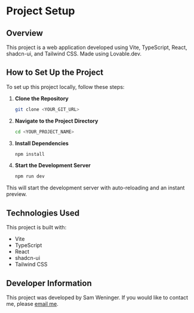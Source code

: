 # Project Setup

## Overview

This project is a web application developed using Vite, TypeScript, React, shadcn-ui, and Tailwind CSS. Made using Lovable.dev.

## How to Set Up the Project

To set up this project locally, follow these steps:

1. **Clone the Repository**
   ```sh
   git clone <YOUR_GIT_URL>
   ```

2. **Navigate to the Project Directory**
   ```sh
   cd <YOUR_PROJECT_NAME>
   ```

3. **Install Dependencies**
   ```sh
   npm install
   ```

4. **Start the Development Server**
   ```sh
   npm run dev
   ```

This will start the development server with auto-reloading and an instant preview.

## Technologies Used

This project is built with:

- Vite
- TypeScript
- React
- shadcn-ui
- Tailwind CSS

## Developer Information

This project was developed by Sam Weninger. If you would like to contact me, please [email me](mailto:sweninger99@gmail.com).
